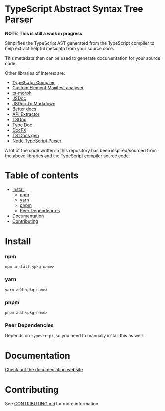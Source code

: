 TypeScript Abstract Syntax Tree Parser
=================

**NOTE: This is still a work in progress**

Simplifies the TypeScript AST generated from the TypeScript compiler to help extract helpful 
metadata from your source code.

This metadata then can be used to generate documentation for your source code.

Other libraries of interest are:

* [TypeScript Compiler](https://github.com/microsoft/TypeScript/tree/main/src/compiler)
* [Custom Element Manifest analyser](https://github.com/open-wc/custom-elements-manifest/tree/master/packages/analyzer)
* [ts-morph](https://github.com/dsherret/ts-morph/tree/latest/packages/ts-morph)
* [JSDoc](https://github.com/jsdoc/jsdoc)
* [JSDoc To Markdown](https://github.com/jsdoc2md/jsdoc-to-markdown)
* [Better docs](https://github.com/SoftwareBrothers/better-docs)
* [API Extractor](https://api-extractor.com/)
* [TSDoc](https://github.com/microsoft/tsdoc)
* [Type Doc](https://typedoc.org/)
* [DocFX](https://dotnet.github.io/docfx/)
* [TS Docs gen](https://github.com/SimplrJS/ts-docs-gen)
* [Node TypeScript Parser](https://github.com/buehler/node-typescript-parser)

A lot of the code written in this repository has been inspired/sourced from the above libraries and 
the TypeScript compiler source code.

Table of contents
=================

<!--ts-->
* [Install](#install)
  * [npm](#npm)
  * [yarn](#yarn)
  * [pnpm](#pnpm)
  * [Peer Dependencies](#peer-dependencies)
* [Documentation](#documentation)
* [Contributing](#contributing)
<!--te-->

Install
=================

### npm

    npm install <pkg-name>

### yarn

    yarn add <pkg-name>

### pnpm

    pnpm add <pkg-name>

### Peer Dependencies

Depends on `typescript`, so you need to manually install this as well.

Documentation
=================

[Check out the documentation website](https://jordimarimon.github.io/ts-ast-parser)

Contributing
=================

See [CONTRIBUTING.md](CONTRIBUTING.md) for more information.
